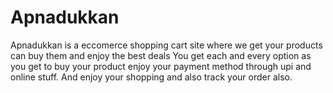 # Apnadukkan
Apnadukkan is a eccomerce shopping cart site where we get your products can buy them and enjoy the best deals
You get each and every option as you get to buy your product enjoy your payment method  through upi and online stuff.
And enjoy your shopping and also track your order also.
